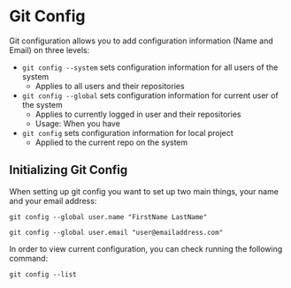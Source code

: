 # Git Config

Git configuration allows you to add configuration information (Name and Email) on three levels:

* `git config --system` sets configuration information for all users of the system
  * Applies to all users and their repositories
* `git config --global` sets configuration information for current user of the system
  * Applies to currently logged in user and their repositories
  * Usage: When you have
* `git config` sets configuration information for local project
  * Applied to the current repo on the system

## Initializing Git Config

When setting up git config you want to set up two main things, your name and your email address:

```
git config --global user.name "FirstName LastName"
```

```
git config --global user.email "user@emailaddress.com"
```

In order to view current configuration, you can check running the following command:

```
git config --list
```
